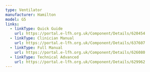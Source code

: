 ```yaml
---
type: Ventilator
manufacturer: Hamilton
model: G5
links:
  - linkType: Quick Guide
    url: https://portal.e-lfh.org.uk/Component/Details/620454
  - linkType: Clinician Manual
    url: https://portal.e-lfh.org.uk/Component/Details/637607
  - linkType: Full Manual
    url: https://portal.e-lfh.org.uk/Component/Details/626080
  - linkType: Technical Advanced
    url: https://portal.e-lfh.org.uk/Component/Details/629962
---
```

